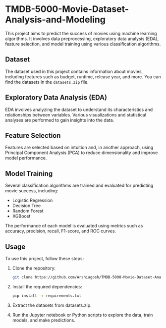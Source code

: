 # TMDB-5000-Movie-Dataset-Analysis-and-Modeling
This project aims to predict the success of movies using machine learning algorithms. It involves data preprocessing, exploratory data analysis (EDA), feature selection, and model training using various classification algorithms.

## Dataset

The dataset used in this project contains information about movies, including features such as budget, runtime, release year, and more. You can find the datasets in the `datasets.zip` file.

## Exploratory Data Analysis (EDA)

EDA involves analyzing the dataset to understand its characteristics and relationships between variables. Various visualizations and statistical analyses are performed to gain insights into the data.

## Feature Selection

Features are selected based on intuition and, in another approach, using Principal Component Analysis (PCA) to reduce dimensionality and improve model performance.

## Model Training

Several classification algorithms are trained and evaluated for predicting movie success, including:

- Logistic Regression
- Decision Tree
- Random Forest
- XGBoost

The performance of each model is evaluated using metrics such as accuracy, precision, recall, F1-score, and ROC curves.

## Usage

To use this project, follow these steps:

1. Clone the repository:

   ```bash
   git clone https://github.com/Arshiagosh/TMDB-5000-Movie-Dataset-Analysis-and-Modeling
   ```
2. Install the required dependencies:
   ```bash
   pip install -r requirements.txt
   ```
3. Extract the datasets from datasets.zip.
4. Run the Jupyter notebook or Python scripts to explore the data, train models, and make predictions.

